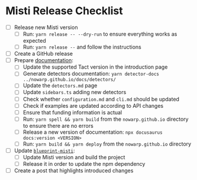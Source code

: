 # Misti Release Checklist

- [ ] Release new Misti version
  - [ ] Run: `yarn release -- --dry-run` to ensure everything works as expected
  - [ ] Run: `yarn release --` and follow the instructions
- [ ] Create a GitHub release
- [ ] Prepare [documentation](https://github.com/nowarp/nowarp.github.io/):
  - [ ] Update the supported Tact version in the introduction page
  - [ ] Generate detectors documentation: `yarn detector-docs ../nowarp.github.io/docs/detectors/`
  - [ ] Update the `detectors.md` page
  - [ ] Update `sidebars.ts` adding new detectors
  - [ ] Check whether `configuration.md` and `cli.md` should be updated
  - [ ] Check if examples are updated according to API changes
  - [ ] Ensure that funding information is actual
  - [ ] Run: `yarn spell && yarn build` from the `nowarp.github.io` directory to ensure there are no errors
  - [ ] Release a new version of documentation: `npx docusaurus docs:version <VERSION>`
  - [ ] Run: `yarn build && yarn deploy` from the `nowarp.github.io` directory
- [ ] Update [`blueprint-misti`](https://github.com/nowarp/blueprint-misti):
  - [ ] Update Misti version and build the project
  - [ ] Release it in order to update the npm dependency
- [ ] Create a post that highlights introduced changes
